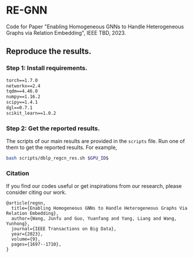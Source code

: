 
# RE-GNN
Code for Paper "Enabling Homogeneous GNNs to Handle Heterogeneous Graphs via Relation Embedding", IEEE TBD, 2023.

## Reproduce the results.

### Step 1: Install requirements.

```txt
torch==1.7.0
networkx==2.4
tqdm==4.46.0
numpy==1.16.2
scipy==1.4.1
dgl==0.7.1
scikit_learn==1.0.2
```


### Step 2: Get the reported results.

The scripts of our main results are provided in the `scripts` file.
Run one of them to get the reported results.
For example, 

```bash
bash scripts/dblp_regcn_res.sh $GPU_ID$
```


### Citation

If you find our codes useful or get inspirations from our research, please consider citing our work.

```
@article{regnn,
  title={Enabling Homogeneous GNNs to Handle Heterogeneous Graphs Via Relation Embedding},
  author={Wang, Junfu and Guo, Yuanfang and Yang, Liang and Wang, Yunhong},
  journal={IEEE Transactions on Big Data},
  year={2023},
  volume={9},
  pages={1697--1710},
}
```
